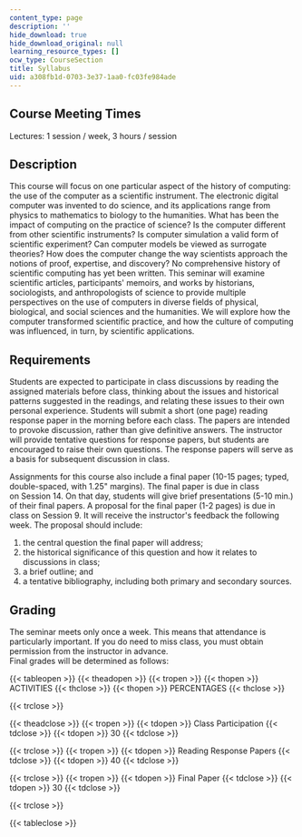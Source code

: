 ```yaml
---
content_type: page
description: ''
hide_download: true
hide_download_original: null
learning_resource_types: []
ocw_type: CourseSection
title: Syllabus
uid: a308fb1d-0703-3e37-1aa0-fc03fe984ade
---
```


Course Meeting Times
--------------------

Lectures: 1 session / week, 3 hours / session

Description
-----------

This course will focus on one particular aspect of the history of computing: the use of the computer as a scientific instrument. The electronic digital computer was invented to do science, and its applications range from physics to mathematics to biology to the humanities. What has been the impact of computing on the practice of science? Is the computer different from other scientific instruments? Is computer simulation a valid form of scientific experiment? Can computer models be viewed as surrogate theories? How does the computer change the way scientists approach the notions of proof, expertise, and discovery? No comprehensive history of scientific computing has yet been written. This seminar will examine scientific articles, participants' memoirs, and works by historians, sociologists, and anthropologists of science to provide multiple perspectives on the use of computers in diverse fields of physical, biological, and social sciences and the humanities. We will explore how the computer transformed scientific practice, and how the culture of computing was influenced, in turn, by scientific applications.

Requirements
------------

Students are expected to participate in class discussions by reading the assigned materials before class, thinking about the issues and historical patterns suggested in the readings, and relating these issues to their own personal experience. Students will submit a short (one page) reading response paper in the morning before each class. The papers are intended to provoke discussion, rather than give definitive answers. The instructor will provide tentative questions for response papers, but students are encouraged to raise their own questions. The response papers will serve as a basis for subsequent discussion in class.

Assignments for this course also include a final paper (10-15 pages; typed, double-spaced, with 1.25" margins). The final paper is due in class on Session 14. On that day, students will give brief presentations (5-10 min.) of their final papers. A proposal for the final paper (1-2 pages) is due in class on Session 9. It will receive the instructor's feedback the following week. The proposal should include:

1.  the central question the final paper will address;
2.  the historical significance of this question and how it relates to discussions in class;
3.  a brief outline; and
4.  a tentative bibliography, including both primary and secondary sources.

Grading
-------

The seminar meets only once a week. This means that attendance is particularly important. If you do need to miss class, you must obtain permission from the instructor in advance.  
Final grades will be determined as follows:

{{< tableopen >}}
{{< theadopen >}}
{{< tropen >}}
{{< thopen >}}
ACTIVITIES
{{< thclose >}}
{{< thopen >}}
PERCENTAGES
{{< thclose >}}

{{< trclose >}}

{{< theadclose >}}
{{< tropen >}}
{{< tdopen >}}
Class Participation
{{< tdclose >}}
{{< tdopen >}}
30
{{< tdclose >}}

{{< trclose >}}
{{< tropen >}}
{{< tdopen >}}
Reading Response Papers
{{< tdclose >}}
{{< tdopen >}}
40
{{< tdclose >}}

{{< trclose >}}
{{< tropen >}}
{{< tdopen >}}
Final Paper
{{< tdclose >}}
{{< tdopen >}}
30
{{< tdclose >}}

{{< trclose >}}

{{< tableclose >}}
